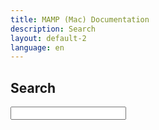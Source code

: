 ```yaml
---
title: MAMP (Mac) Documentation
description: Search
layout: default-2
language: en
---
```


## Search

<form action="/en/Search/">
  <input type="text" name="q" id="tipue_search_input" autocomplete="off" required>
</form>
<div id="tipue_search_content"></div>

<script>
var tipuesearch = {"pages": [
{% for page in site.pages %}
{% if page.url contains "/en/" %}
{"title": "{{page.title}}", "text": "", "tags": "", "url": "{{page.url}}"},
{% endif %}
{% endfor %}
{"title": "", "text": "", "tags": "", "url": ""}
]};

$(document).ready(function() {
  $('#tipue_search_input').tipuesearch({
    'mode': 'static',
    'show': 100
  });
});
</script>
